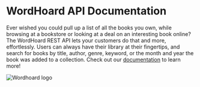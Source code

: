 # WordHoard API Documentation

Ever wished you could pull up a list of all the books you own, while browsing at a bookstore or looking at a deal on an interesting book online? The WordHoard REST API lets your customers do that and more, effortlessly. Users can always have their library at their fingertips, and search for books by title, author, genre, keyword, or the month and year the book was added to a collection. Check out our [documentation](docs/overview.md) to learn more!

![Wordhoard logo](https://github.com/cherylkc/catalog-service/assets/165418426/11ff45e8-9727-49aa-905e-4a0b8cafc745)
